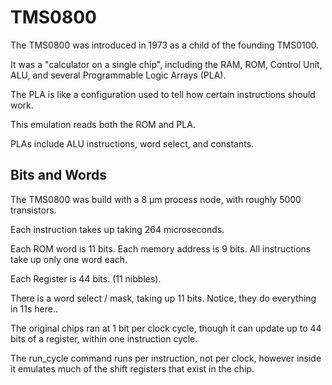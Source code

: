 # TMS0800

The TMS0800 was introduced in 1973 as a child of the founding TMS0100.

It was a "calculator on a single chip", including the RAM, ROM, Control Unit, ALU, and several Programmable Logic Arrays (PLA).

The PLA is like a configuration used to tell how certain instructions should work.

This emulation reads both the ROM and PLA.

PLAs include ALU instructions, word select, and constants.

## Bits and Words

The TMS0800 was build with a 8 μm process node, with roughly 5000 transistors.

Each instruction takes up taking 264 microseconds.

Each ROM word is 11 bits. Each memory address is 9 bits. All instructions take up only one word each.

Each Register is 44 bits. (11 nibbles).

There is a word select / mask, taking up 11 bits. Notice, they do everything in 11s here..

The original chips ran at 1 bit per clock cycle, though it can update up to 44 bits of a register, within one instruction cycle.

The run_cycle command runs per instruction, not per clock, however inside it emulates much of the shift registers that exist in the chip.